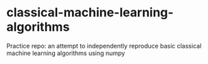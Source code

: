 # classical-machine-learning-algorithms
Practice repo: an attempt to independently reproduce basic classical machine learning algorithms using numpy
